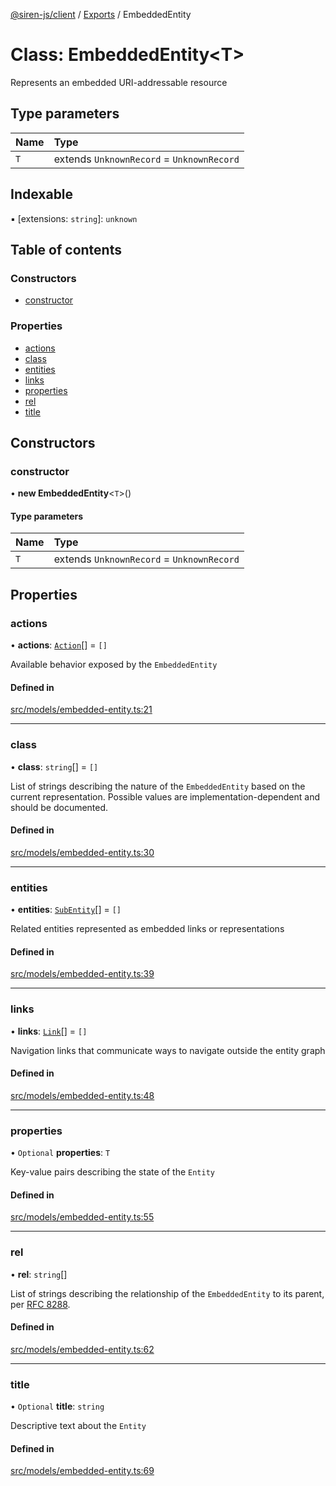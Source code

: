 [@siren-js/client](../README.md) / [Exports](../modules.md) / EmbeddedEntity

# Class: EmbeddedEntity<T\>

Represents an embedded URI-addressable resource

## Type parameters

| Name | Type |
| :------ | :------ |
| `T` | extends `UnknownRecord` = `UnknownRecord` |

## Indexable

▪ [extensions: `string`]: `unknown`

## Table of contents

### Constructors

- [constructor](EmbeddedEntity.md#constructor)

### Properties

- [actions](EmbeddedEntity.md#actions)
- [class](EmbeddedEntity.md#class)
- [entities](EmbeddedEntity.md#entities)
- [links](EmbeddedEntity.md#links)
- [properties](EmbeddedEntity.md#properties)
- [rel](EmbeddedEntity.md#rel)
- [title](EmbeddedEntity.md#title)

## Constructors

### constructor

• **new EmbeddedEntity**<`T`\>()

#### Type parameters

| Name | Type |
| :------ | :------ |
| `T` | extends `UnknownRecord` = `UnknownRecord` |

## Properties

### actions

• **actions**: [`Action`](Action.md)[] = `[]`

Available behavior exposed by the `EmbeddedEntity`

#### Defined in

[src/models/embedded-entity.ts:21](https://github.com/siren-js/client/blob/3170d58/src/models/embedded-entity.ts#L21)

___

### class

• **class**: `string`[] = `[]`

List of strings describing the nature of the `EmbeddedEntity` based on the current representation. Possible values
are implementation-dependent and should be documented.

#### Defined in

[src/models/embedded-entity.ts:30](https://github.com/siren-js/client/blob/3170d58/src/models/embedded-entity.ts#L30)

___

### entities

• **entities**: [`SubEntity`](../modules.md#subentity)[] = `[]`

Related entities represented as embedded links or representations

#### Defined in

[src/models/embedded-entity.ts:39](https://github.com/siren-js/client/blob/3170d58/src/models/embedded-entity.ts#L39)

___

### links

• **links**: [`Link`](Link.md)[] = `[]`

Navigation links that communicate ways to navigate outside the entity graph

#### Defined in

[src/models/embedded-entity.ts:48](https://github.com/siren-js/client/blob/3170d58/src/models/embedded-entity.ts#L48)

___

### properties

• `Optional` **properties**: `T`

Key-value pairs describing the state of the `Entity`

#### Defined in

[src/models/embedded-entity.ts:55](https://github.com/siren-js/client/blob/3170d58/src/models/embedded-entity.ts#L55)

___

### rel

• **rel**: `string`[]

List of strings describing the relationship of the `EmbeddedEntity` to its parent, per [RFC 8288](https://tools.ietf.org/html/rfc8288).

#### Defined in

[src/models/embedded-entity.ts:62](https://github.com/siren-js/client/blob/3170d58/src/models/embedded-entity.ts#L62)

___

### title

• `Optional` **title**: `string`

Descriptive text about the `Entity`

#### Defined in

[src/models/embedded-entity.ts:69](https://github.com/siren-js/client/blob/3170d58/src/models/embedded-entity.ts#L69)
